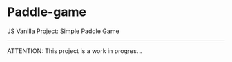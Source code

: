 # Paddle-game
JS Vanilla Project: Simple Paddle Game
<hr></hr>
ATTENTION: This project is a work in progres... 
